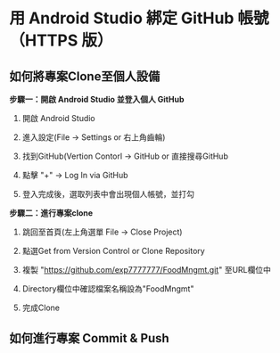 # 用 Android Studio 綁定 GitHub 帳號（HTTPS 版）

## 如何將專案Clone至個人設備

**步驟一：開啟 Android Studio 並登入個人 GitHub**
1. 開啟 Android Studio

2. 進入設定(File -> Settings or 右上角齒輪)

3. 找到GitHub(Vertion Contorl -> GitHub or 直接搜尋GitHub

4. 點擊 "+" ->  Log In via GitHub

5. 登入完成後，選取列表中會出現個人帳號，並打勾

**步驟二：進行專案clone**
1. 跳回至首頁(左上角選單 File -> Close Project)

2. 點選Get from Version Control or Clone Repository

3. 複製 "https://github.com/exp7777777/FoodMngmt.git" 至URL欄位中

4. Directory欄位中確認檔案名稱設為"FoodMngmt"

5. 完成Clone

## 如何進行專案 Commit & Push

